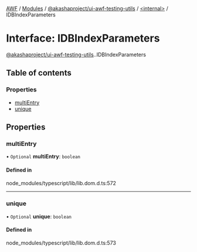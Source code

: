 [AWF](../README.md) / [Modules](../modules.md) / [@akashaproject/ui-awf-testing-utils](../modules/akashaproject_ui_awf_testing_utils.md) / [<internal\>](../modules/akashaproject_ui_awf_testing_utils._internal_.md) / IDBIndexParameters

# Interface: IDBIndexParameters

[@akashaproject/ui-awf-testing-utils](../modules/akashaproject_ui_awf_testing_utils.md).[<internal>](../modules/akashaproject_ui_awf_testing_utils._internal_.md).IDBIndexParameters

## Table of contents

### Properties

- [multiEntry](akashaproject_ui_awf_testing_utils._internal_.IDBIndexParameters.md#multientry)
- [unique](akashaproject_ui_awf_testing_utils._internal_.IDBIndexParameters.md#unique)

## Properties

### multiEntry

• `Optional` **multiEntry**: `boolean`

#### Defined in

node_modules/typescript/lib/lib.dom.d.ts:572

___

### unique

• `Optional` **unique**: `boolean`

#### Defined in

node_modules/typescript/lib/lib.dom.d.ts:573
